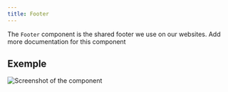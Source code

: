 ```yaml
---
title: Footer
---
```


The `Footer` component is the shared footer we use on our websites.<Fixme> Add more documentation for this component </Fixme>

## Exemple

![Screenshot of the component](example.png)

